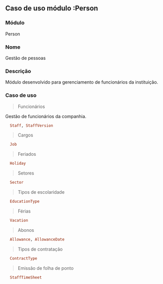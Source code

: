 ## Caso de uso módulo :Person

### Módulo
Person

### Nome
Gestão de pessoas

### Descrição
Módulo desenvolvido para gerenciamento de funcionários da instituição.


### Caso de uso

> Funcionários

Gestão de funcionários da companhia.

```ruby
  Staff, StaffVersion
```

> Cargos

```ruby
  Job
```

> Feriados


```ruby
  Holiday
```

> Setores

```ruby
  Sector
```

> Tipos de escolaridade

```ruby
  EducationType
```

> Férias

```ruby
  Vacation
```

> Abonos

```ruby
  Allowance, AllowanceDate
```

> Tipos de contratação

```ruby
  ContractType
```

> Emissão de folha de ponto

```ruby
  StaffTimeSheet
```